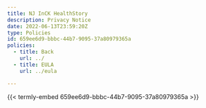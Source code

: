 ```yaml
---
title: NJ InCK HealthStory
description: Privacy Notice
date: 2022-06-13T23:59:20Z
type: Policies
id: 659ee6d9-bbbc-44b7-9095-37a80979365a
policies: 
  - title: Back
    url: ../
  - title: EULA
    url: ../eula

---
```


{{< termly-embed 659ee6d9-bbbc-44b7-9095-37a80979365a >}}
